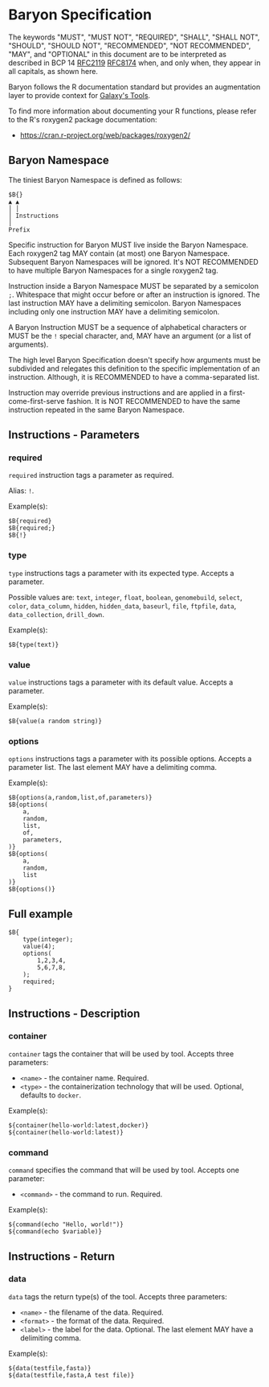 # Baryon Specification

The keywords "MUST", "MUST NOT", "REQUIRED", "SHALL", "SHALL NOT", "SHOULD",
"SHOULD NOT", "RECOMMENDED", "NOT RECOMMENDED", "MAY", and "OPTIONAL" in this
document are to be interpreted as described in BCP 14
[RFC2119](https://www.ietf.org/rfc/rfc2119.txt)
[RFC8174](https://www.ietf.org/rfc/rfc8174.txt) when, and only when, they
appear in all capitals, as shown here.

Baryon follows the R documentation standard but provides an augmentation layer
to provide context for [Galaxy's Tools](https://galaxyproject.org).

To find more information about documenting your R functions, please refer to
the R's roxygen2 package documentation:

- https://cran.r-project.org/web/packages/roxygen2/

## Baryon Namespace

The tiniest Baryon Namespace is defined as follows:

```
$B{}
▲ ▲
│ │
│ Instructions
│
Prefix
```

Specific instruction for Baryon MUST live inside the Baryon Namespace.
Each roxygen2 tag MAY contain (at most) one Baryon Namespace.
Subsequent Baryon Namespaces will be ignored. It's NOT RECOMMENDED to have
multiple Baryon Namespaces for a single roxygen2 tag.

Instruction inside a Baryon Namespace MUST be separated by a semicolon `;`.
Whitespace that might occur before or after an instruction is ignored.
The last instruction MAY have a delimiting semicolon.
Baryon Namespaces including only one instruction MAY have a delimiting
semicolon.

A Baryon Instruction MUST be a sequence of alphabetical characters or MUST
be the `!` special character, and, MAY have an argument (or a list of
arguments).

The high level Baryon Specification doesn't specify how arguments must be
subdivided and relegates this definition to the specific implementation of
an instruction. Although, it is RECOMMENDED to have a comma-separated list.

Instruction may override previous instructions and are applied in a
first-come-first-serve fashion.
It is NOT RECOMMENDED to have the same instruction repeated in the same Baryon
Namespace.

## Instructions - Parameters

### required

`required` instruction tags a parameter as required.

Alias: `!`.

Example(s):
```
$B{required}
$B{required;}
$B{!}
```

### type

`type` instructions tags a parameter with its expected type.
Accepts a parameter.

Possible values are: `text`, `integer`, `float`, `boolean`, `genomebuild`,
`select`, `color`, `data_column`, `hidden`, `hidden_data`, `baseurl`, `file`,
`ftpfile`, `data`, `data_collection`, `drill_down`.

Example(s):
```
$B{type(text)}
```

### value

`value` instructions tags a parameter with its default value.
Accepts a parameter.

Example(s):
```
$B{value(a random string)}
```

### options

`options` instructions tags a parameter with its possible options.
Accepts a parameter list.
The last element MAY have a delimiting comma.

Example(s):
```
$B{options(a,random,list,of,parameters)}
$B{options(
    a,
    random,
    list,
    of,
    parameters,
)}
$B{options(
    a,
    random,
    list
)}
$B{options()}
```

## Full example

```
$B{
    type(integer);
    value(4);
    options(
        1,2,3,4,
        5,6,7,8,
    );
    required;
}
```

## Instructions - Description

### container

`container` tags the container that will be used by tool. Accepts three parameters:  
- `<name>` - the container name. Required.
- `<type>` - the containerization technology that will be used. Optional, defaults to `docker`.

Example(s):
```
${container(hello-world:latest,docker)}
${container(hello-world:latest)}
```

### command

`command` specifies the command that will be used by tool. Accepts one parameter:  
- `<command>` - the command to run. Required.

Example(s):
```
${command(echo "Hello, world!")}
${command(echo $variable)}
```

## Instructions - Return

### data

`data` tags the return type(s) of the tool. Accepts three parameters:  
- `<name>` - the filename of the data. Required.
- `<format>` - the format of the data. Required.
- `<label>` - the label for the data. Optional.
The last element MAY have a delimiting comma.

Example(s):
```
${data(testfile,fasta)}
${data(testfile,fasta,A test file)}
```
